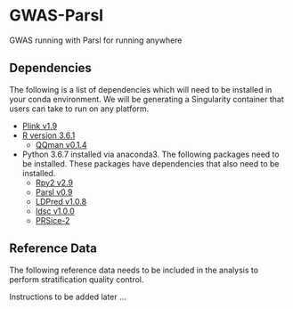 # GWAS-Parsl
GWAS running with Parsl for running anywhere

## Dependencies
The following is a list of dependencies which will need to be installed in your conda environment. We will be generating a Singularity container that users can take to run on any platform.
- [Plink v1.9](https://www.cog-genomics.org/plink/1.9/)
- [R version 3.6.1](https://www.r-project.org)
    - [QQman v0.1.4](https://cran.r-project.org/web/packages/qqman/index.html)
- Python 3.6.7 installed via anaconda3. The following packages need to be installed. These packages have dependencies that also need to be installed.
    - [Rpy2 v2.9](https://rpy2.readthedocs.io/en/latest/)
    - [Parsl v0.9](https://parsl.readthedocs.io/en/stable/)
    - [LDPred v1.0.8](https://github.com/bvilhjal/ldpred)
    - [ldsc v1.0.0](https://github.com/bulik/ldsc/wiki/Heritability-and-Genetic-Correlation)
    - [PRSice-2](https://github.com/choishingwan/PRSice)

## Reference Data
The following reference data needs to be included in the analysis to perform stratification quality control.

Instructions to be added later ...
